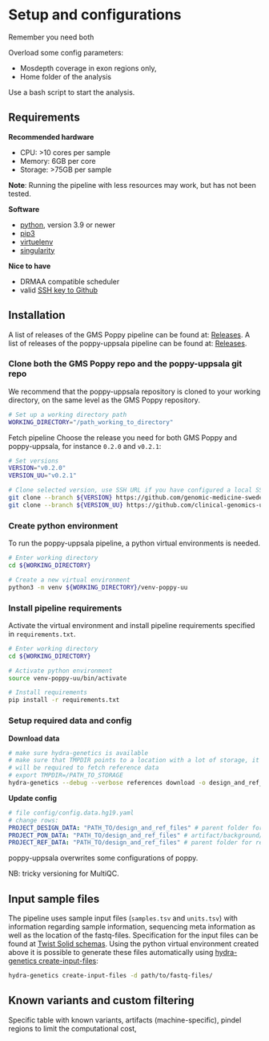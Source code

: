 # Setup and configurations

Remember you need both 

Overload some config parameters: 
- Mosdepth coverage in exon regions only,
- Home folder of the analysis

Use a bash script to start the analysis.

## Requirements
**Recommended hardware**

- CPU: >10 cores per sample
- Memory: 6GB per core
- Storage: >75GB per sample

**Note**: Running the pipeline with less resources may work, but has not been tested.

**Software**

- [python](https://www.python.org/), version 3.9 or newer
- [pip3](https://pypi.org/project/pip/)
- [virtuelenv](https://docs.python.org/3/library/venv.html)
- [singularity](https://docs.sylabs.io/guides/3.5/user-guide/introduction.html)

**Nice to have**

- DRMAA compatible scheduler
- valid [SSH key to Github](https://docs.github.com/en/authentication/connecting-to-github-with-ssh/adding-a-new-ssh-key-to-your-github-account)

## Installation
A list of releases of the GMS Poppy pipeline can be found at: [Releases](https://github.com/genomic-medicine-sweden/poppy/releases).
A list of releases of the poppy-uppsala pipeline can be found at: [Releases](https://github.com/clinical-genomics-uppsala/poppy_uppsala/releases).

### Clone both the GMS Poppy repo and the poppy-uppsala git repo
We recommend that the poppy-uppsala repository is cloned to your working directory, on the same level as the GMS Poppy repository. 
```bash
# Set up a working directory path
WORKING_DIRECTORY="/path_working_to_directory"
```

Fetch pipeline
Choose the release you need for both GMS Poppy and poppy-uppsala, for instance `0.2.0` and `v0.2.1`:
```bash
# Set versions
VERSION="v0.2.0"
VERSION_UU="v0.2.1"

# Clone selected version, use SSH URL if you have configured a local SSH key to Github (preferred)
git clone --branch ${VERSION} https://github.com/genomic-medicine-sweden/poppy.git ${WORKING_DIRECTORY}
git clone --branch ${VERSION_UU} https://github.com/clinical-genomics-uppsala/poppy_uppsala.git ${WORKING_DIRECTORY}
```

### Create python environment
To run the poppy-uppsala pipeline, a python virtual environments is needed.
```bash
# Enter working directory
cd ${WORKING_DIRECTORY}

# Create a new virtual environment
python3 -m venv ${WORKING_DIRECTORY}/venv-poppy-uu
```

### Install pipeline requirements
Activate the virtual environment and install pipeline requirements specified in `requirements.txt`.
```bash
# Enter working directory
cd ${WORKING_DIRECTORY}

# Activate python environment
source venv-poppy-uu/bin/activate

# Install requirements
pip install -r requirements.txt
```

### Setup required data and config

**Download data**
```bash
# make sure hydra-genetics is available
# make sure that TMPDIR points to a location with a lot of storage, it
# will be required to fetch reference data
# export TMPDIR=/PATH_TO_STORAGE
hydra-genetics --debug --verbose references download -o design_and_ref_files  -v config/references/references.hg19.yaml -v config/references/design_files.hg19.yaml -v config/references/nextseq.hg19.pon.yaml
```

**Update config**
```yaml 
# file config/config.data.hg19.yaml
# change rows:
PROJECT_DESIGN_DATA: "PATH_TO/design_and_ref_files" # parent folder for GMS560 design, ex GMS560/design
PROJECT_PON_DATA: "PATH_TO/design_and_ref_files" # artifact/background/PoN, ex GMS560/PoN
PROJECT_REF_DATA: "PATH_TO/design_and_ref_files" # parent folder for ref_data, ex ref_data/hg19
```

poppy-uppsala overwrites some configurations of poppy.

NB: tricky versioning for MultiQC.

## Input sample files
The pipeline uses sample input files (`samples.tsv` and `units.tsv`) with information regarding sample information, sequencing meta information as well as the location of the fastq-files. Specification for the input files can be found at [Twist Solid schemas](https://github.com/genomic-medicine-sweden/Twist_Solid/blob/develop/workflow/schemas/). Using the python virtual environment created above it is possible to generate these files automatically using [hydra-genetics create-input-files](https://hydra-genetics.readthedocs.io/en/latest/run_pipeline/create_sample_files/):
```bash
hydra-genetics create-input-files -d path/to/fastq-files/
```

## Known variants and custom filtering
Specific table with known variants, artifacts (machine-specific), pindel regions to limit the computational cost,
